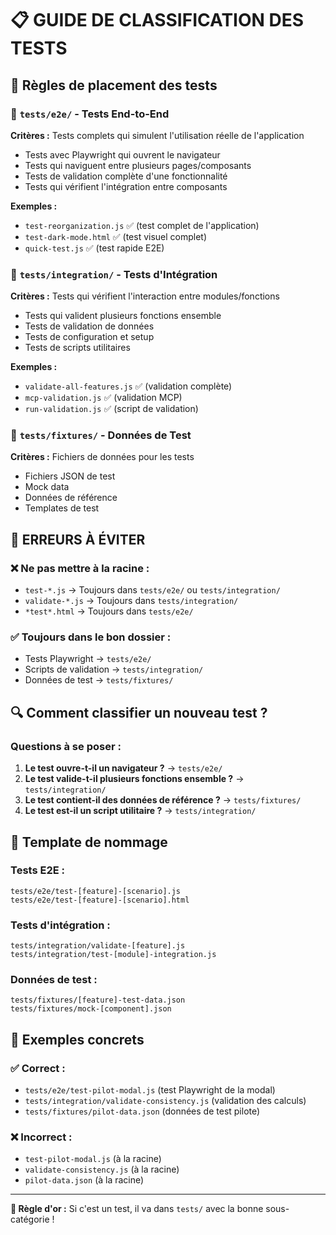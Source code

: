 # 📋 GUIDE DE CLASSIFICATION DES TESTS

## 🎯 Règles de placement des tests

### 📁 `tests/e2e/` - Tests End-to-End
**Critères :** Tests complets qui simulent l'utilisation réelle de l'application
- Tests avec Playwright qui ouvrent le navigateur
- Tests qui naviguent entre plusieurs pages/composants
- Tests de validation complète d'une fonctionnalité
- Tests qui vérifient l'intégration entre composants

**Exemples :**
- `test-reorganization.js` ✅ (test complet de l'application)
- `test-dark-mode.html` ✅ (test visuel complet)
- `quick-test.js` ✅ (test rapide E2E)

### 📁 `tests/integration/` - Tests d'Intégration
**Critères :** Tests qui vérifient l'interaction entre modules/fonctions
- Tests qui valident plusieurs fonctions ensemble
- Tests de validation de données
- Tests de configuration et setup
- Tests de scripts utilitaires

**Exemples :**
- `validate-all-features.js` ✅ (validation complète)
- `mcp-validation.js` ✅ (validation MCP)
- `run-validation.js` ✅ (script de validation)

### 📁 `tests/fixtures/` - Données de Test
**Critères :** Fichiers de données pour les tests
- Fichiers JSON de test
- Mock data
- Données de référence
- Templates de test

## 🚫 **ERREURS À ÉVITER**

### ❌ Ne pas mettre à la racine :
- `test-*.js` → Toujours dans `tests/e2e/` ou `tests/integration/`
- `validate-*.js` → Toujours dans `tests/integration/`
- `*test*.html` → Toujours dans `tests/e2e/`

### ✅ Toujours dans le bon dossier :
- Tests Playwright → `tests/e2e/`
- Scripts de validation → `tests/integration/`
- Données de test → `tests/fixtures/`

## 🔍 **Comment classifier un nouveau test ?**

### Questions à se poser :
1. **Le test ouvre-t-il un navigateur ?** → `tests/e2e/`
2. **Le test valide-t-il plusieurs fonctions ensemble ?** → `tests/integration/`
3. **Le test contient-il des données de référence ?** → `tests/fixtures/`
4. **Le test est-il un script utilitaire ?** → `tests/integration/`

## 📝 **Template de nommage**

### Tests E2E :
```
tests/e2e/test-[feature]-[scenario].js
tests/e2e/test-[feature]-[scenario].html
```

### Tests d'intégration :
```
tests/integration/validate-[feature].js
tests/integration/test-[module]-integration.js
```

### Données de test :
```
tests/fixtures/[feature]-test-data.json
tests/fixtures/mock-[component].json
```

## 🎯 **Exemples concrets**

### ✅ Correct :
- `tests/e2e/test-pilot-modal.js` (test Playwright de la modal)
- `tests/integration/validate-consistency.js` (validation des calculs)
- `tests/fixtures/pilot-data.json` (données de test pilote)

### ❌ Incorrect :
- `test-pilot-modal.js` (à la racine)
- `validate-consistency.js` (à la racine)
- `pilot-data.json` (à la racine)

---

**🎯 Règle d'or :** Si c'est un test, il va dans `tests/` avec la bonne sous-catégorie !
